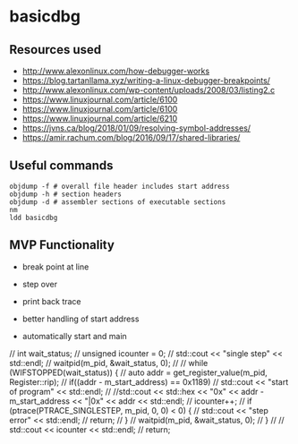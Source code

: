 # basicdbg

## Resources used
- http://www.alexonlinux.com/how-debugger-works
- https://blog.tartanllama.xyz/writing-a-linux-debugger-breakpoints/
- http://www.alexonlinux.com/wp-content/uploads/2008/03/listing2.c
- https://www.linuxjournal.com/article/6100
- https://www.linuxjournal.com/article/6100
- https://www.linuxjournal.com/article/6210
- https://jvns.ca/blog/2018/01/09/resolving-symbol-addresses/
- https://amir.rachum.com/blog/2016/09/17/shared-libraries/

## Useful commands
```
objdump -f # overall file header includes start address
objdump -h # section headers
objdump -d # assembler sections of executable sections
nm
ldd basicdbg
```

## MVP Functionality
- break point at line
- step over
- print back trace

- better handling of start address
- automatically start and main

//  int wait_status;
//  unsigned icounter = 0;
//  std::cout << "single step"  << std::endl;
//  waitpid(m_pid, &wait_status, 0);
//
//  while (WIFSTOPPED(wait_status)) {
//    auto addr = get_register_value(m_pid, Register::rip);
//    if((addr - m_start_address) == 0x1189)
//      std::cout << "start of program" << std::endl;
//    //std::cout << std::hex << "0x" << addr - m_start_address << "|0x" << addr << std::endl;
//    icounter++;
//    if (ptrace(PTRACE_SINGLESTEP, m_pid, 0, 0) < 0) {
//      std::cout << "step error"  << std::endl;
//      return;
//    }
//    waitpid(m_pid, &wait_status, 0);
//  }
//
//  std::cout << icounter << std::endl;
//  return;


